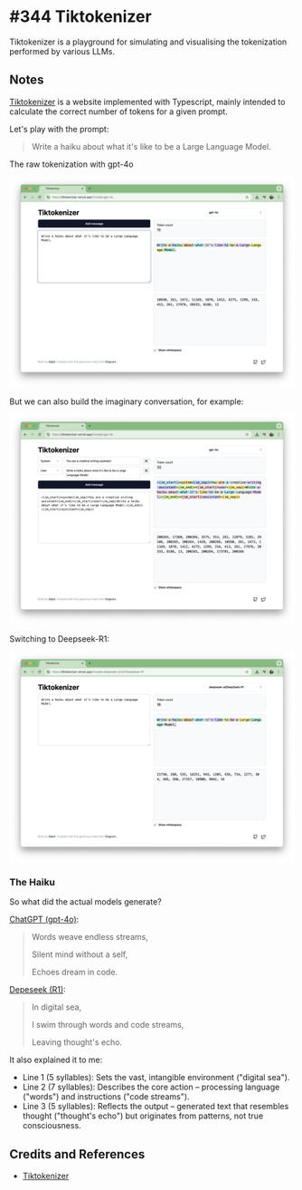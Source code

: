 # #344 Tiktokenizer

Tiktokenizer is a playground for simulating and visualising the tokenization performed by various LLMs.

## Notes

[Tiktokenizer](https://tiktokenizer.vercel.app/) is a website implemented with Typescript, mainly intended to
calculate the correct number of tokens for a given prompt.

Let's play with the prompt:

> Write a haiku about what it's like to be a Large Language Model.

The raw tokenization with gpt-4o

![gpt-4o-raw](./assets/gpt-4o-raw.png)

But we can also build the imaginary conversation, for example:

![gpt-4o](./assets/gpt-4o.png)

Switching to Deepseek-R1:

![deepseek-r1](./assets/deepseek-r1.png)

### The Haiku

So what did the actual models generate?

[ChatGPT (gpt-4o)](https://chatgpt.com/):

> Words weave endless streams,
>
> Silent mind without a self,
>
> Echoes dream in code.

[Depeseek (R1)](https://chat.deepseek.com/):

> In digital sea,
>
> I swim through words and code streams,
>
> Leaving thought's echo.

It also explained it to me:

* Line 1 (5 syllables): Sets the vast, intangible environment ("digital sea").
* Line 2 (7 syllables): Describes the core action – processing language ("words") and instructions ("code streams").
* Line 3 (5 syllables): Reflects the output – generated text that resembles thought ("thought's echo") but originates from patterns, not true consciousness.

## Credits and References

* [Tiktokenizer](https://tiktokenizer.vercel.app/)
